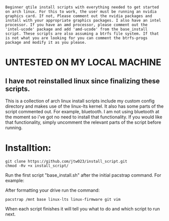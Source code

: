 ~~~
Beginner qtile install scripts with everything needed to get started on arch linux. For this to work, the user must be running an nvidia graphics card. If not, Please comment out the nvidia packages and install with your appropriate graphics packages. I also have an intel processor. If you have an amd processor, please comment out the 'intel-ucode' package and add 'amd-ucode' from the base_install script. These scripts are also assuming a btrfs file system. If that is not what you are looking for you can comment the btrfs-progs package and modify it as you please.
~~~

# UNTESTED ON MY LOCAL MACHINE
## I have not reinstalled linux since finalizing these scripts.

This is a collection of arch linux install scripts include my custom config directory and makes use of the linux-lts kernel. It also has some parts of the script commented out. For example, bluetooth. I am not using bluetooth at the moment so i've got no need to install that functionality. If you would like that functionality, simply uncomment the relevant parts of the script before running. 

# Installtion:
~~~
git clone https://github.com/jtw023/install_script.git
chmod -Rv +x install_script/
~~~

Run the first script "base_install.sh" after the initial pacstrap command. For example:

After formatting your drive run the command:

~~~
pacstrap /mnt base linux-lts linux-firmware git vim
~~~

When each script finishes it will tell you what to do and which script to run next.  
